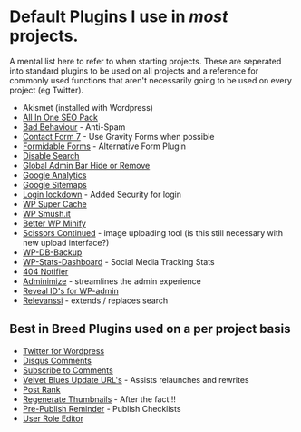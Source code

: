 # Default Plugins I use in *most* projects. 
A mental list here to refer to when starting projects. These are seperated into standard plugins to be used on all projects and a reference for commonly used functions that aren't necessarily going to be used on every project (eg Twitter).

* Akismet (installed with Wordpress)
* [All In One SEO Pack](http://wordpress.org/extend/plugins/all-in-one-seo-pack/)
* [Bad Behaviour](http://wordpress.org/extend/plugins/bad-behavior/) - Anti-Spam
* [Contact Form 7](http://wordpress.org/extend/plugins/contact-form-7/) - Use Gravity Forms when possible
* [Formidable Forms](http://wordpress.org/extend/plugins/formidable/) - Alternative Form Plugin
* [Disable Search](http://wordpress.org/extend/plugins/disable-search/) 
* [Global Admin Bar Hide or Remove](http://wordpress.org/extend/plugins/global-admin-bar-hide-or-remove/)
* [Google Analytics](http://wordpress.org/extend/plugins/google-analytics-for-wordpress/)
* [Google Sitemaps](http://wordpress.org/extend/plugins/google-sitemap-generator/)
* [Login lockdown](http://wordpress.org/extend/plugins/login-lockdown/) - Added Security for login
* [WP Super Cache](http://wordpress.org/extend/plugins/wp-super-cache/)
* [WP Smush.it](http://wordpress.org/extend/plugins/wp-smushit/)
* [Better WP Minify](http://wordpress.org/extend/plugins/bwp-minify/)
* [Scissors Continued](http://wordpress.org/extend/plugins/scissors-continued/) - image uploading tool (is this still necessary with new upload interface?)
* [WP-DB-Backup](http://wordpress.org/extend/plugins/wp-db-backup/)
* [WP-Stats-Dashboard](http://wordpress.org/extend/plugins/wp-stats-dashboard/) - Social Media Tracking Stats
* [404 Notifier](http://wordpress.org/extend/plugins/404-notifier/)
* [Adminimize](http://wordpress.org/extend/plugins/adminimize/) - streamlines the admin experience
* [Reveal ID's for WP-admin](http://wordpress.org/extend/plugins/reveal-ids-for-wp-admin-25)
* [Relevanssi](http://wordpress.org/extend/plugins/relevanssi) - extends / replaces search

## Best in Breed Plugins used on a per project basis

* [Twitter for Wordpress](http://wordpress.org/extend/plugins/twitter-for-wordpress/)
* [Disqus Comments](http://disqus.com/)
* [Subscribe to Comments](http://wordpress.org/extend/plugins/subscribe-to-comments/)
* [Velvet Blues Update URL's](http://wordpress.org/extend/plugins/velvet-blues-update-urls/) - Assists relaunches and rewrites
* [Post Rank](http://wordpress.org/extend/plugins/postrank/)
* [Regenerate Thumbnails](http://wordpress.org/extend/plugins/regenerate-thumbnails/) - After the fact!!!
* [Pre-Publish Reminder](http://ericulous.com/2007/03/19/wp-plugin-genki-pre-publish-reminder/) - Publish Checklists
* [User Role Editor](http://wordpress.org/extend/plugins/user-role-editor/)
